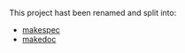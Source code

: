 This project hast been renamed and split into:

* [makespec](https://github.com/jakobib/makespec)
* [makedoc](https://github.com/jakobib/makedoc)


